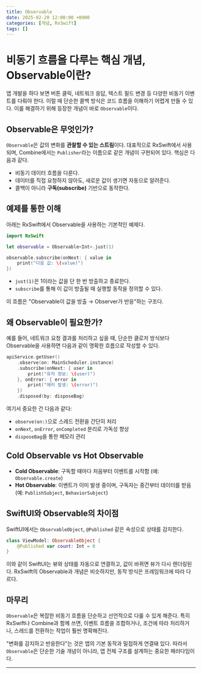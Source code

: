 ```yaml
---
title: Observable
date: 2025-02-20 12:00:00 +0900
categories: [개념, RxSwift]
tags: []
---
```




# 비동기 흐름을 다루는 핵심 개념, Observable이란?

앱 개발을 하다 보면 버튼 클릭, 네트워크 응답, 텍스트 필드 변경 등 다양한 비동기 이벤트를 다뤄야 한다. 이럴 때 단순한 콜백 방식은 코드 흐름을 이해하기 어렵게 만들 수 있다.
이를 해결하기 위해 등장한 개념이 바로 `Observable`이다.

## Observable은 무엇인가?

`Observable`은 값의 변화를 **관찰할 수 있는 스트림**이다. 대표적으로 RxSwift에서 사용되며, Combine에서는 `Publisher`라는 이름으로 같은 개념이 구현되어 있다. 핵심은 다음과 같다.

* 비동기 데이터 흐름을 다룬다.
* 데이터를 직접 요청하지 않아도, 새로운 값이 생기면 자동으로 알려준다.
* 콜백이 아니라 **구독(subscribe)** 기반으로 동작한다.

## 예제를 통한 이해

아래는 RxSwift에서 Observable을 사용하는 기본적인 예제다.

```swift
import RxSwift

let observable = Observable<Int>.just(1)

observable.subscribe(onNext: { value in
    print("다음 값: \(value)")
})
```

* `just(1)`은 1이라는 값을 단 한 번 방출하고 종료한다.
* `subscribe`를 통해 이 값이 방출될 때 실행할 동작을 정의할 수 있다.

이 흐름은 "Observable이 값을 방출 → Observer가 반응"하는 구조다.

## 왜 Observable이 필요한가?

예를 들어, 네트워크 요청 결과를 처리하고 싶을 때, 단순한 클로저 방식보다 Observable을 사용하면 다음과 같이 명확한 흐름으로 작성할 수 있다.

```swift
apiService.getUser()
    .observe(on: MainScheduler.instance)
    .subscribe(onNext: { user in
        print("유저 정보: \(user)")
    }, onError: { error in
        print("에러 발생: \(error)")
    })
    .disposed(by: disposeBag)
```

여기서 중요한 건 다음과 같다:

* `observe(on:)`으로 스레드 전환을 간단히 처리
* `onNext`, `onError`, `onCompleted` 분리로 가독성 향상
* `disposeBag`을 통한 메모리 관리

## Cold Observable vs Hot Observable

* **Cold Observable**: 구독할 때마다 처음부터 이벤트를 시작함 (예: `Observable.create`)
* **Hot Observable**: 이벤트가 이미 발생 중이며, 구독자는 중간부터 데이터를 받음 (예: `PublishSubject`, `BehaviorSubject`)

## SwiftUI와 Observable의 차이점

SwiftUI에서는 `ObservableObject`, `@Published` 같은 속성으로 상태를 감지한다.

```swift
class ViewModel: ObservableObject {
    @Published var count: Int = 0
}
```

이와 같이 SwiftUI는 뷰와 상태를 자동으로 연결하고, 값이 바뀌면 뷰가 다시 렌더링된다. RxSwift의 Observable과 개념은 비슷하지만, 동작 방식은 프레임워크에 따라 다르다.

## 마무리

`Observable`은 복잡한 비동기 흐름을 단순하고 선언적으로 다룰 수 있게 해준다. 특히 RxSwift나 Combine과 함께 쓰면, 이벤트 흐름을 조합하거나, 조건에 따라 처리하거나, 스레드를 전환하는 작업이 훨씬 명확해진다.

"변화를 감지하고 반응한다"는 것은 앱의 기본 동작과 밀접하게 연결돼 있다.
따라서 `Observable`은 단순한 기술 개념이 아니라, 앱 전체 구조를 설계하는 중요한 패러다임이다.

---


